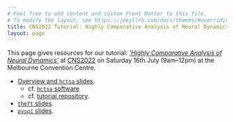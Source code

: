 ```yaml
---
# Feel free to add content and custom Front Matter to this file.
# To modify the layout, see https://jekyllrb.com/docs/themes/#overriding-theme-defaults
title: CNS2022 Tutorial: Highly Comparative Analysis of Neural Dynamics
layout: page
---
```


This page gives resources for our tutorial: [_'Highly Comparative Analysis of Neural Dynamics'_](https://www.cnsorg.org/cns-2022-tutorials#T5) at [CNS2022](https://www.cnsorg.org/cns-2022-quick) on Saturday 16th July (9am–12pm) at the Melbourne Convention Centre.

- [Overview and `hctsa` slides](/assets/CNS_TimeSeriesTutorial.pdf).
    - cf. [`hctsa` software](https://github.com/benfulcher/hctsa)
    - cf. [tutorial repository](https://github.com/benfulcher/hctsaTutorial_BonnEEG).
- [`theft` slides](/assets/Intro_to_theft_CNS_2022.pdf).
- [`pyspi` slides](/assets/pySPI_tutorial.pdf).
